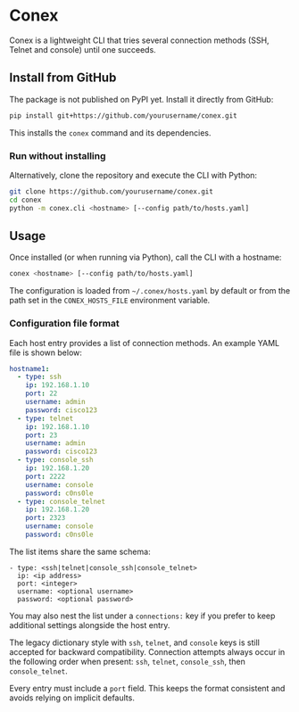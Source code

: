 # Conex

Conex is a lightweight CLI that tries several connection methods (SSH, Telnet
and console) until one succeeds.

## Install from GitHub

The package is not published on PyPI yet. Install it directly from GitHub:

```bash
pip install git+https://github.com/yourusername/conex.git
```

This installs the `conex` command and its dependencies.

### Run without installing

Alternatively, clone the repository and execute the CLI with Python:

```bash
git clone https://github.com/yourusername/conex.git
cd conex
python -m conex.cli <hostname> [--config path/to/hosts.yaml]
```

## Usage

Once installed (or when running via Python), call the CLI with a hostname:

```bash
conex <hostname> [--config path/to/hosts.yaml]
```

The configuration is loaded from `~/.conex/hosts.yaml` by default or from the
path set in the `CONEX_HOSTS_FILE` environment variable.

### Configuration file format

Each host entry provides a list of connection methods. An example YAML file is
shown below:

```yaml
hostname1:
  - type: ssh
    ip: 192.168.1.10
    port: 22
    username: admin
    password: cisco123
  - type: telnet
    ip: 192.168.1.10
    port: 23
    username: admin
    password: cisco123
  - type: console_ssh
    ip: 192.168.1.20
    port: 2222
    username: console
    password: c0ns0le
  - type: console_telnet
    ip: 192.168.1.20
    port: 2323
    username: console
    password: c0ns0le
```

The list items share the same schema:

```
- type: <ssh|telnet|console_ssh|console_telnet>
  ip: <ip address>
  port: <integer>
  username: <optional username>
  password: <optional password>
```

You may also nest the list under a `connections:` key if you prefer to keep
additional settings alongside the host entry.

The legacy dictionary style with `ssh`, `telnet`, and `console` keys is still
accepted for backward compatibility. Connection attempts always occur in the
following order when present: `ssh`, `telnet`, `console_ssh`, then
`console_telnet`.

Every entry must include a `port` field. This keeps the format consistent and
avoids relying on implicit defaults.
